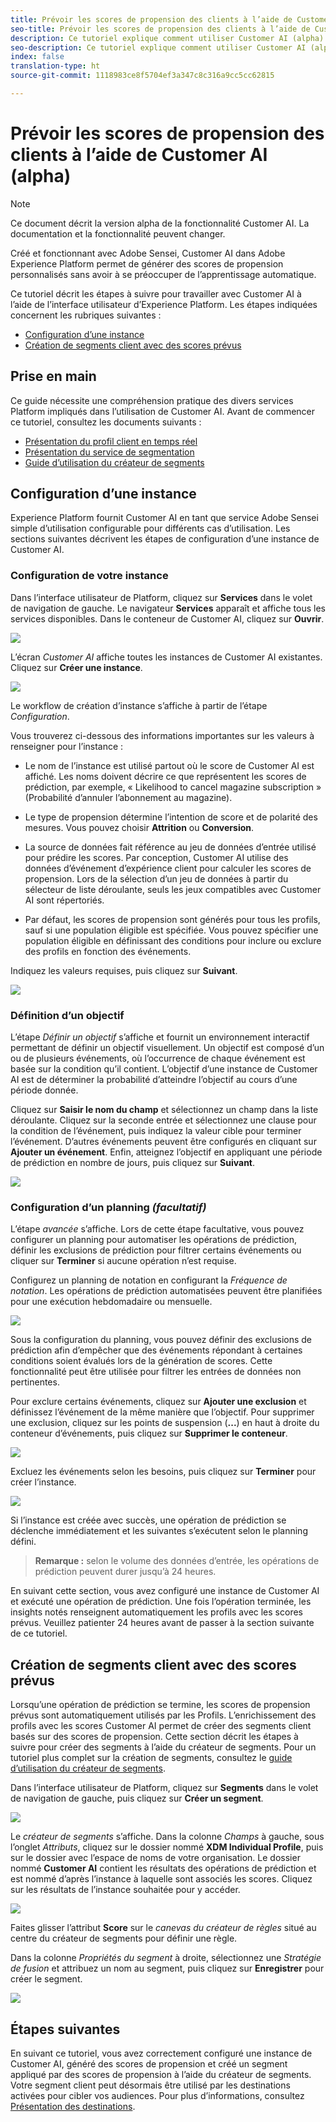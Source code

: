```yaml
---
title: Prévoir les scores de propension des clients à l’aide de Customer AI (alpha)
seo-title: Prévoir les scores de propension des clients à l’aide de Customer AI (alpha)
description: Ce tutoriel explique comment utiliser Customer AI (alpha)
seo-description: Ce tutoriel explique comment utiliser Customer AI (alpha)
index: false
translation-type: ht
source-git-commit: 1118983ce8f5704ef3a347c8c316a9cc5cc62815

---
```



# Prévoir les scores de propension des clients à l’aide de Customer AI (alpha)

>[!NOTE]
>Ce document décrit la version alpha de la fonctionnalité Customer AI. La documentation et la fonctionnalité peuvent changer.

Créé et fonctionnant avec Adobe Sensei, Customer AI dans Adobe Experience Platform permet de générer des scores de propension personnalisés sans avoir à se préoccuper de l’apprentissage automatique.

Ce tutoriel décrit les étapes à suivre pour travailler avec Customer AI à l’aide de l’interface utilisateur d’Experience Platform. Les étapes indiquées concernent les rubriques suivantes :

* [Configuration d’une instance](#configure-an-instance)
* [Création de segments client avec des scores prévus](#create-customer-segments-with-predicted-scores)

## Prise en main

Ce guide nécessite une compréhension pratique des divers services Platform impliqués dans l’utilisation de Customer AI. Avant de commencer ce tutoriel, consultez les documents suivants :

* [Présentation du profil client en temps réel](https://www.adobe.io/apis/experienceplatform/home/profile-identity-segmentation/profile-identity-segmentation-services.html#!api-specification/markdown/narrative/technical_overview/unified_profile_architectural_overview/unified_profile_architectural_overview.md)
* [Présentation du service de segmentation](https://www.adobe.io/apis/experienceplatform/home/profile-identity-segmentation/profile-identity-segmentation-services.html#!api-specification/markdown/narrative/technical_overview/segmentation/segmentation-overview.md)
* [Guide d’utilisation du créateur de segments](https://www.adobe.io/apis/experienceplatform/home/profile-identity-segmentation/profile-identity-segmentation-services.html#!api-specification/markdown/narrative/technical_overview/segmentation/segment-builder-guide.md)

## Configuration d’une instance

Experience Platform fournit Customer AI en tant que service Adobe Sensei simple d’utilisation configurable pour différents cas d’utilisation. Les sections suivantes décrivent les étapes de configuration d’une instance de Customer AI.

### Configuration de votre instance

Dans l’interface utilisateur de Platform, cliquez sur **Services** dans le volet de navigation de gauche. Le navigateur **Services** apparaît et affiche tous les services disponibles. Dans le conteneur de Customer AI, cliquez sur **Ouvrir**.

![](./images/service.png)

L’écran *Customer AI* affiche toutes les instances de Customer AI existantes. Cliquez sur **Créer une instance**.

![](./images/customer_ai.png)

Le workflow de création d’instance s’affiche à partir de l’étape *Configuration*.

Vous trouverez ci-dessous des informations importantes sur les valeurs à renseigner pour l’instance :

* Le nom de l’instance est utilisé partout où le score de Customer AI est affiché. Les noms doivent décrire ce que représentent les scores de prédiction, par exemple, « Likelihood to cancel magazine subscription » (Probabilité d’annuler l’abonnement au magazine).

* Le type de propension détermine l’intention de score et de polarité des mesures. Vous pouvez choisir **Attrition** ou **Conversion**.

* La source de données fait référence au jeu de données d’entrée utilisé pour prédire les scores. Par conception, Customer AI utilise des données d’événement d’expérience client pour calculer les scores de propension. Lors de la sélection d’un jeu de données à partir du sélecteur de liste déroulante, seuls les jeux compatibles avec Customer AI sont répertoriés.

* Par défaut, les scores de propension sont générés pour tous les profils, sauf si une population éligible est spécifiée. Vous pouvez spécifier une population éligible en définissant des conditions pour inclure ou exclure des profils en fonction des événements.

Indiquez les valeurs requises, puis cliquez sur **Suivant**.

![](./images/setup.png)

### Définition d’un objectif

L’étape *Définir un objectif* s’affiche et fournit un environnement interactif permettant de définir un objectif visuellement. Un objectif est composé d’un ou de plusieurs événements, où l’occurrence de chaque événement est basée sur la condition qu’il contient. L’objectif d’une instance de Customer AI est de déterminer la probabilité d’atteindre l’objectif au cours d’une période donnée.

Cliquez sur **Saisir le nom du champ** et sélectionnez un champ dans la liste déroulante. Cliquez sur la seconde entrée et sélectionnez une clause pour la condition de l’événement, puis indiquez la valeur cible pour terminer l’événement. D’autres événements peuvent être configurés en cliquant sur **Ajouter un événement**. Enfin, atteignez l’objectif en appliquant une période de prédiction en nombre de jours, puis cliquez sur **Suivant**.

![](./images/goal.png)

### Configuration d’un planning *(facultatif)*

L’étape *avancée* s’affiche. Lors de cette étape facultative, vous pouvez configurer un planning pour automatiser les opérations de prédiction, définir les exclusions de prédiction pour filtrer certains événements ou cliquer sur **Terminer** si aucune opération n’est requise.

Configurez un planning de notation en configurant la *Fréquence de notation*. Les opérations de prédiction automatisées peuvent être planifiées pour une exécution hebdomadaire ou mensuelle.

![](./images/schedule.png)

Sous la configuration du planning, vous pouvez définir des exclusions de prédiction afin d’empêcher que des événements répondant à certaines conditions soient évalués lors de la génération de scores. Cette fonctionnalité peut être utilisée pour filtrer les entrées de données non pertinentes.

Pour exclure certains événements, cliquez sur **Ajouter une exclusion** et définissez l’événement de la même manière que l’objectif. Pour supprimer une exclusion, cliquez sur les points de suspension (**...**) en haut à droite du conteneur d’événements, puis cliquez sur **Supprimer le conteneur**.

![](./images/exclusion.png)

Excluez les événements selon les besoins, puis cliquez sur **Terminer** pour créer l’instance.

![](./images/advanced.png)

Si l’instance est créée avec succès, une opération de prédiction se déclenche immédiatement et les suivantes s’exécutent selon le planning défini.

>   **Remarque :** selon le volume des données d’entrée, les opérations de prédiction peuvent durer jusqu’à 24 heures.

En suivant cette section, vous avez configuré une instance de Customer AI et exécuté une opération de prédiction. Une fois l’opération terminée, les insights notés renseignent automatiquement les profils avec les scores prévus. Veuillez patienter 24 heures avant de passer à la section suivante de ce tutoriel.

## Création de segments client avec des scores prévus

Lorsqu’une opération de prédiction se termine, les scores de propension prévus sont automatiquement utilisés par les Profils. L’enrichissement des profils avec les scores Customer AI permet de créer des segments client basés sur des scores de propension. Cette section décrit les étapes à suivre pour créer des segments à l’aide du créateur de segments. Pour un tutoriel plus complet sur la création de segments, consultez le [guide d’utilisation du créateur de segments](https://www.adobe.io/apis/experienceplatform/home/profile-identity-segmentation/profile-identity-segmentation-services.html#!api-specification/markdown/narrative/technical_overview/segmentation/segment-builder-guide.md).

Dans l’interface utilisateur de Platform, cliquez sur **Segments** dans le volet de navigation de gauche, puis cliquez sur **Créer un segment**.

![](./images/segments.png)

Le *créateur de segments* s’affiche. Dans la colonne *Champs* à gauche, sous l’onglet *Attributs*, cliquez sur le dossier nommé **XDM Individual Profile**, puis sur le dossier avec l’espace de noms de votre organisation. Le dossier nommé **Customer AI** contient les résultats des opérations de prédiction et est nommé d’après l’instance à laquelle sont associés les scores. Cliquez sur les résultats de l’instance souhaitée pour y accéder.

![](./images/results.png)

Faites glisser l’attribut **Score** sur le *canevas du créateur de règles* situé au centre du créateur de segments pour définir une règle.

Dans la colonne *Propriétés du segment* à droite, sélectionnez une *Stratégie de fusion* et attribuez un nom au segment, puis cliquez sur **Enregistrer** pour créer le segment.

![](./images/properties.png)

## Étapes suivantes

En suivant ce tutoriel, vous avez correctement configuré une instance de Customer AI, généré des scores de propension et créé un segment appliqué par des scores de propension à l’aide du créateur de segments. Votre segment client peut désormais être utilisé par les destinations activées pour cibler vos audiences. Pour plus d’informations, consultez [Présentation des destinations](../destinations/destinations-overview.md).
